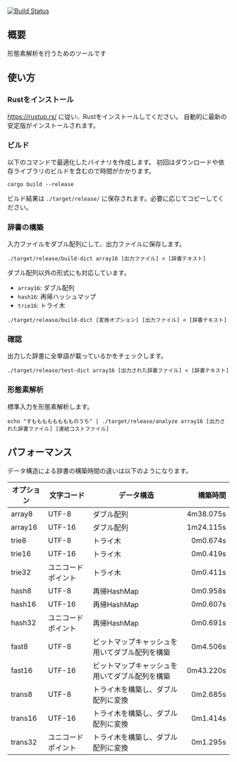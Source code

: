 [![Build Status](https://travis-ci.org/travis-ci/travis-web.svg?branch=master)](https://travis-ci.org/travis-ci/travis-web)

## 概要

形態素解析を行うためのツールです

## 使い方

### Rustをインストール

https://rustup.rs/ に従い、Rustをインストールしてください。
自動的に最新の安定版がインストールされます。

### ビルド

以下のコマンドで最適化したバイナリを作成します。
初回はダウンロードや依存ライブラリのビルドを含むので時間がかかります。

```
cargo build --release
```

ビルド結果は `./target/release/` に保存されます。必要に応じてコピーしてください。

### 辞書の構築

入力ファイルをダブル配列にして、出力ファイルに保存します。

```
./target/release/build-dict array16 [出力ファイル] < [辞書テキスト]
```

ダブル配列以外の形式にも対応しています。

- `array16`: ダブル配列
- `hash16`: 再帰ハッシュマップ
- `trie16`: トライ木

```
./target/release/build-dict [変換オプション] [出力ファイル] < [辞書テキスト]
```

### 確認

出力した辞書に全単語が載っているかをチェックします。

```
./target/release/test-dict array16 [出力された辞書ファイル] < [辞書テキスト]
```

### 形態素解析

標準入力を形態素解析します。

```
echo "すもももももももものうち" | ./target/release/analyze array16 [出力された辞書ファイル] [連結コストファイル]
```

## パフォーマンス

データ構造による辞書の構築時間の違いは以下のようになります。

| オプション | 文字コード | データ構造 | 構築時間 |
|--|--|--|--:|
| array8 | UTF-8 | ダブル配列 | 4m38.075s |
| array16 | UTF-16 | ダブル配列 | 1m24.115s |
| trie8 | UTF-8 | トライ木 | 0m0.674s |
| trie16 | UTF-16 | トライ木 | 0m0.419s |
| trie32 | ユニコードポイント | トライ木 | 0m0.411s |
| hash8 | UTF-8 | 再帰HashMap | 0m0.958s |
| hash16 | UTF-16 | 再帰HashMap | 0m0.607s |
| hash32 | ユニコードポイント | 再帰HashMap | 0m0.691s |
| fast8 | UTF-8 | ビットマップキャッシュを用いてダブル配列を構築 | 0m4.506s |
| fast16 | UTF-16 | ビットマップキャッシュを用いてダブル配列を構築 | 0m43.220s |
| trans8 | UTF-8 | トライ木を構築し、ダブル配列に変換 | 0m2.685s |
| trans16 | UTF-16 | トライ木を構築し、ダブル配列に変換 | 0m1.414s |
| trans32 | ユニコードポイント | トライ木を構築し、ダブル配列に変換 | 0m1.295s |
